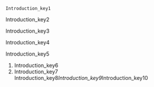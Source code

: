 ```ngMeta
Introduction_key1
```
Introduction_key2

Introduction_key3

Introduction_key4

Introduction_key5

1. Introduction_key6
2. Introduction_key7
Introduction_key8*Introduction_key9*Introduction_key10